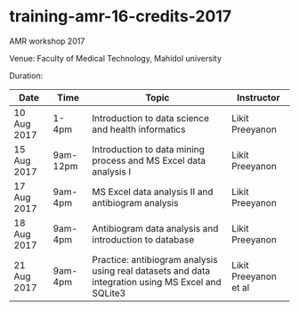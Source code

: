 # training-amr-16-credits-2017
AMR workshop 2017

Venue: Faculty of Medical Technology, Mahidol university

Duration:

|Date|Time|Topic|Instructor|
|---|---|---|---|
|10 Aug 2017|1-4pm|Introduction to data science and health informatics|Likit Preeyanon|
|15 Aug 2017|9am-12pm|Introduction to data mining process and MS Excel data analysis I|Likit Preeyanon|
|17 Aug 2017|9am-4pm|MS Excel data analysis II and antibiogram analysis|Likit Preeyanon|
|18 Aug 2017|9am-4pm|Antibiogram data analysis and introduction to database|Likit Preeyanon|
|21 Aug 2017|9am-4pm|Practice: antibiogram analysis using real datasets and data integration using MS Excel and SQLite3|Likit Preeyanon et al|
